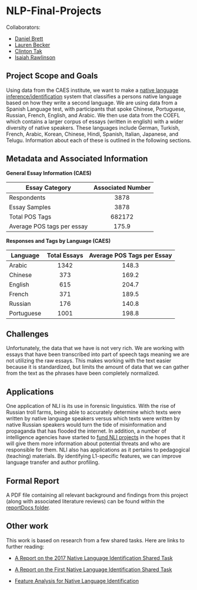 # NLP-Final-Projects
Collaborators: 

* [Daniel Brett](https://github.com/dbrett90)
* [Lauren Becker](https://github.com/lnbecker)
* [Clinton Tak](https://github.com/clintontak)
* [Isaiah Rawlinson](https://github.com/irawlinson)

## Project Scope and Goals

Using data from the CAES institute, we want to make a [native language inference/identification](https://en.wikipedia.org/wiki/Native-language_identification) system that classifies a persons native language based on how they write a second language. We are using data from a Spanish Language test, with participants that spoke Chinese, Portuguese, Russian, French, English, and Arabic. We then use data from the COEFL which contains a larger corpus of essays (written in english) with a wider diversity of native speakers. These languages include German, Turkish, French, Arabic, Korean, Chinese, Hindi, Spanish, Italian, Japanese, and Telugu. Information about each of these is outlined in the following sections. 

## Metadata and Associated Information

**General Essay Information (CAES)**


| Essay Category      | Associated Number       | 
| ------------- |:-------------:| 
| Respondents   | 3878 | 
| Essay Samples | 3878   |  
| Total POS Tags | 682172     | 
|Average POS tags per essay | 175.9| 

**Responses and Tags by Language (CAES)**


| Language | Total Essays  | Average POS Tags per Essay|
| ------------- |:-------------:| :-----:|
| Arabic  | 1342| 148.3 |
 | Chinese | 373     |   169.2 |
| English | 615 |   204.7|
| French  | 371 | 189.5 |
| Russian | 176 | 140.8|
| Portuguese| 1001 | 198.8|



## Challenges 

Unfortunately, the data that we have is not very rich. We are working with essays that have been transcribed into part of speech tags meaning we are not utilizing the raw essays. This makes working with the text easier because it is standardized, but limits the amount of data that we can gather from the text as the phrases have been completely normalized. 

## Applications 

One application of NLI is its use in forensic linguistics. With the rise of Russian troll farms, being able to accurately determine which texts were written by native language speakers versus which texts were written by native Russian speakers would turn the tide of misinformation and propaganda that has flooded the internet. In addition, a number of intelligence agencies have started to [fund NLI projects](https://research.aston.ac.uk/portal/en/theses/linguistic-identifiers-of-l1-persian-speakers-writing-in-english(4e21bce7-f3af-47ec-8101-971a9f20b436).html) in the hopes that it will give them more information about potential threats and who are responsible for them. NLI also has applications as it pertains to pedagogical (teaching) materials. By identifying L1-specific features, we can improve language transfer and author profiling.

## Formal Report 

A PDF file containing all relevant background and findings from this project (along with associated literature reviews) can be found within the [reportDocs folder](https://github.com/ClintonTak/NLP-Final-Projects/tree/master/reportDocs). 

## Other work

This work is based on research from a few shared tasks. Here are links to further reading:

* [A Report on the 2017 Native Language Identification Shared Task](https://www.aclweb.org/anthology/W/W17/W17-5007.pdf)

* [A Report on the First Native Language Identification Shared Task](http://www.aclweb.org/anthology/W13-1706)

* [Feature Analysis for Native Language Identification](http://nlp.unibuc.ro/papers/nisioi15a.pdf) 

  ​

